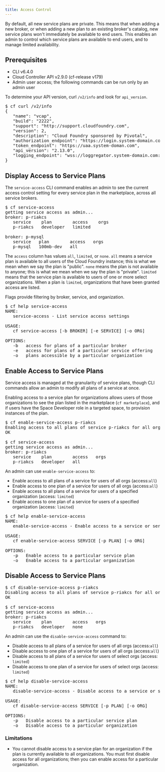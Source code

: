 ```yaml
---
title: Access Control
---
```


By default, all new service plans are private. This means that when adding a new broker, or when adding a new plan to an existing broker's catalog, new service plans won't immediately be available to end users. This enables an admin to control which service plans are available to end users, and to manage limited availability.

## <a id='prerequisites'></a>Prerequisites
- CLI v6.4.0
- Cloud Controller API v2.9.0 (cf-release v179)
- Admin user access; the following commands can be run only by an admin user

To determine your API version, curl `/v2/info` and look for `api_version`.

<pre class="terminal">
$ cf curl /v2/info
{
   "name": "vcap",
   "build": "2222",
   "support": "http://support.cloudfoundry.com",
   "version": 2,
   "description": "Cloud Foundry sponsored by Pivotal",
   "authorization_endpoint": "https://login.system-domain.com",
   "token_endpoint": "https://uaa.system-doman.com",
   "api_version": "2.13.0",
   "logging_endpoint": "wss://loggregator.system-domain.com:443"
}
</pre>

## <a id='display-access'></a>Display Access to Service Plans

The `service-access` CLI command enables an admin to see the current access control setting for every service plan in the marketplace, across all service brokers.

<pre class="terminal">
$ cf service-access
getting service access as admin...
broker: p-riakcs
   service    plan        access    orgs
   p-riakcs   developer   limited

broker: p-mysql
   service   plan        access   orgs
   p-mysql   100mb-dev   all
</pre>

The `access` column has values `all`, `limited`, or `none`. `all` means a service plan is available to all users of the Cloud Foundry instance; this is what we mean when we say the plan is "public". `none` means the plan is not available to  anyone; this is what we mean when we say the plan is "private". `limited` means that the service plan is available to users of one or more select organizations. When a plan is `limited`, organizations that have been granted access are listed.

Flags provide filtering by broker, service, and organization.

<pre class="terminal">
$ cf help service-access
NAME:
   service-access - List service access settings

USAGE:
   cf service-access [-b BROKER] [-e SERVICE] [-o ORG]

OPTIONS:
   -b 	access for plans of a particular broker
   -e 	access for plans of a particular service offering
   -o 	plans accessible by a particular organization
</pre>

## <a id='enable-access'></a>Enable Access to Service Plans

Service access is managed at the granularity of service plans, though CLI commands allow an admin to modify all plans of a service at once.

Enabling access to a service plan for organizations allows users of those organizations to see the plan listed in the marketplace (`cf marketplace`), and if users have the Space Developer role in a targeted space, to provision instances of the plan.

<pre class="terminal">
$ cf enable-service-access p-riakcs
Enabling access to all plans of service p-riakcs for all orgs as admin...
OK

$ cf service-access
getting service access as admin...
broker: p-riakcs
   service    plan        access   orgs
   p-riakcs   developer   all
</pre>

An admin can use `enable-service-access` to:
- Enable access to all plans of a service for users of all orgs (access:`all`)
- Enable access to one plan of a service for users of all orgs (access:`all`)
- Enable access to all plans of a service for users of a specified organization (access: `limited`)
- Enable access to one plan of a service for users of a specified organization (access: `limited`)

<pre class="terminal">
$ cf help enable-service-access
NAME:
   enable-service-access - Enable access to a service or service plan for one or all orgs

USAGE:
   cf enable-service-access SERVICE [-p PLAN] [-o ORG]

OPTIONS:
   -p 	Enable access to a particular service plan
   -o 	Enable access to a particular organization
</pre>

## <a id='disable-access'></a>Disable Access to Service Plans

<pre class="terminal">
$ cf disable-service-access p-riakcs
Disabling access to all plans of service p-riakcs for all orgs as admin...
OK

$ cf service-access
getting service access as admin...
broker: p-riakcs
   service    plan        access   orgs
   p-riakcs   developer   none
</pre>

An admin can use the `disable-service-access` command to:
- Disable access to all plans of a service for users of all orgs (access:`all`)
- Disable access to one plan of a service for users of all orgs (access:`all`)
- Disable access to all plans of a service for users of select orgs (access: `limited`)
- Disable access to one plan of a service for users of select orgs (access: `limited`)

<pre class="terminal">
$ cf help disable-service-access
NAME:
   disable-service-access - Disable access to a service or service plan for one or all orgs

USAGE:
   cf disable-service-access SERVICE [-p PLAN] [-o ORG]

OPTIONS:
   -p 	Disable access to a particular service plan
   -o 	Disable access to a particular organization
</pre>

### Limitations

- You cannot disable access to a service plan for an organization if the plan is currently available to all organizations. You must first disable access for all organizations; then you can enable access for a  particular organization.
